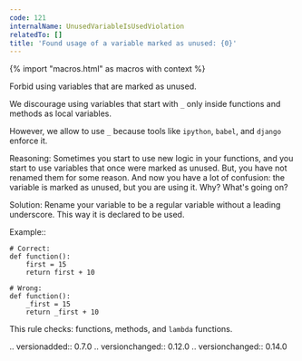 ```yaml
---
code: 121
internalName: UnusedVariableIsUsedViolation
relatedTo: []
title: 'Found usage of a variable marked as unused: {0}'
---
```


{% import "macros.html" as macros with context %}

Forbid using variables that are marked as unused.

We discourage using variables that start with `_` only inside functions
and methods as local variables.

However, we allow to use `_` because tools like `ipython`, `babel`, and
`django` enforce it.

Reasoning: Sometimes you start to use new logic in your functions, and
you start to use variables that once were marked as unused. But, you
have not renamed them for some reason. And now you have a lot of
confusion: the variable is marked as unused, but you are using it. Why?
What's going on?

Solution: Rename your variable to be a regular variable without a
leading underscore. This way it is declared to be used.

Example::

    # Correct:
    def function():
        first = 15
        return first + 10
    
    # Wrong:
    def function():
        _first = 15
        return _first + 10

This rule checks: functions, methods, and `lambda` functions.

.. versionadded:: 0.7.0 .. versionchanged:: 0.12.0 .. versionchanged::
0.14.0